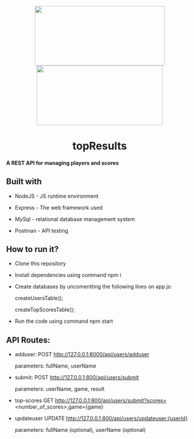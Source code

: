 <p align="center">

 <img width="350" height="160" src="https://railsware.com/blog/wp-content/uploads/2018/09/2400%D1%851260-rw-blog-node-js.png" />

 <img width="340" height="160" src="https://datasciencebiz.com/wp-content/uploads/2022/05/1_TTM5AleQfFJ-mItttJROdg.jpeg" />
 
</p>
<h1 align="center">topResults</h1>
<p align="center"><b><h4>A REST API for managing players and scores</h4></b></p>
</p>

<h2>Built with</h2>

* NodeJS - JS runtime environment

* Express - The web framework used

* MySql - relational database management system 

* Postman - API testing

<h2>How to run it?</h2>
  
* Clone this repository
  
* Install dependencies using command npm i
  
* Create databases by uncomentting the following lines on app.js:
  
  
   createUsersTable();
  
   createTopScoresTable();
  
* Run the code using command npm start

<h2>API Routes:</h2>

* adduser:
  POST http://127.0.0.1:8000/api/users/adduser
  
  parameters: fullName, userName

* submit:
  POST http://127.0.0.1:800/api/users/submit
  
  parameters: userName, game, result
  
* top-scores
  GET http://127.0.0.1:800/api/users/submit?scores=<number_of_scores>,game={game}
  
* updateuser
  UPDATE http://127.0.0.1:800/api/users/updateuser:{userId}
  
  parameters: fullName (optional), userName (optional)
  
